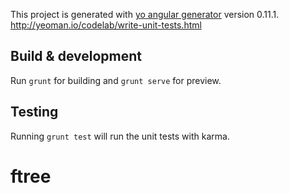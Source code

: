 This project is generated with [yo angular generator](https://github.com/yeoman/generator-angular)
version 0.11.1.
http://yeoman.io/codelab/write-unit-tests.html

## Build & development

Run `grunt` for building and `grunt serve` for preview.

## Testing

Running `grunt test` will run the unit tests with karma.
# ftree
